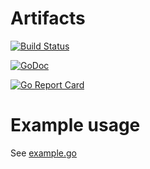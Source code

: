 # Artifacts
[![Build Status](https://kun-lunci.gugagaga.fun/buildStatus/icon?job=kun-lun/artifacts/draft)](https://kun-lunci.gugagaga.fun/job/kun-lun/job/artifacts/job/draft/)

[![GoDoc](https://godoc.org/github.com/kun-lun/artifacts?status.svg)](https://godoc.org/github.com/kun-lun/artifacts)

[![Go Report Card](https://goreportcard.com/badge/kun-lun/artifacts)](https://goreportcard.com/report/kun-lun/artifacts)

# Example usage

See [example.go](./example.go)

